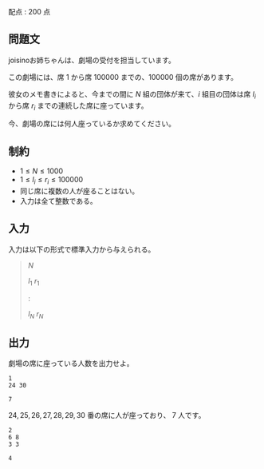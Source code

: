 配点 : $200$ 点

## 問題文

joisinoお姉ちゃんは、劇場の受付を担当しています。

この劇場には、席 $1$ から席 $100000$ までの、$100000$ 個の席があります。

彼女のメモ書きによると、今までの間に $N$ 組の団体が来て、$i$ 組目の団体は席 $l_i$ から席 $r_i$ までの連続した席に座っています。

今、劇場の席には何人座っているか求めてください。

## 制約

- $1 \leq N \leq 1000$
- $1 \leq l_i \leq r_i \leq 100000$
- 同じ席に複数の人が座ることはない。
- 入力は全て整数である。

## 入力

入力は以下の形式で標準入力から与えられる。

> $N$
> 
> $l_1$ $r_1$
> 
> $:$
> 
> $l_N$ $r_N$

## 出力

劇場の席に座っている人数を出力せよ。

```input1
1
24 30
```

```output1
7
```

$24,25,26,27,28,29,30$ 番の席に人が座っており、 $7$ 人です。

```input2
2
6 8
3 3
```

```output2
4
```